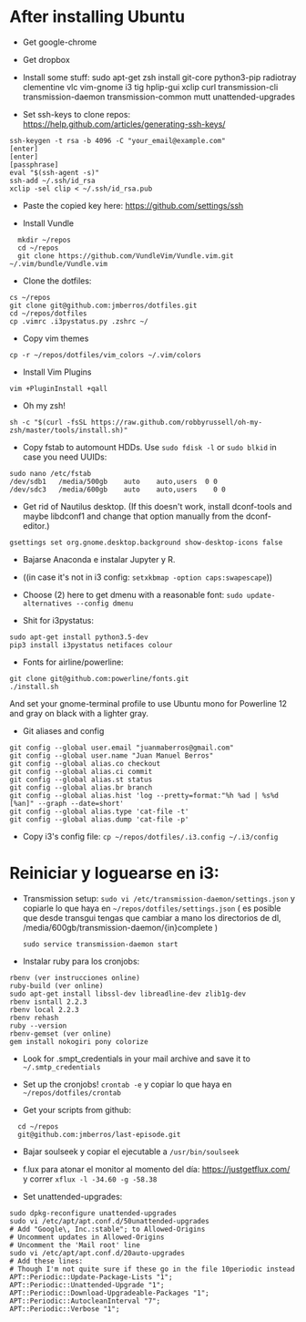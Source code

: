 # After installing Ubuntu

* Get google-chrome
* Get dropbox
* Install some stuff:
  sudo apt-get zsh install git-core python3-pip radiotray clementine vlc vim-gnome i3 tig hplip-gui xclip curl transmission-cli transmission-daemon transmission-common mutt unattended-upgrades

* Set ssh-keys to clone repos:
  https://help.github.com/articles/generating-ssh-keys/

```
ssh-keygen -t rsa -b 4096 -C "your_email@example.com"
[enter]
[enter]
[passphrase]
eval "$(ssh-agent -s)"
ssh-add ~/.ssh/id_rsa
xclip -sel clip < ~/.ssh/id_rsa.pub
```

* Paste the copied key here:
  https://github.com/settings/ssh

* Install Vundle

```
  mkdir ~/repos
  cd ~/repos
  git clone https://github.com/VundleVim/Vundle.vim.git ~/.vim/bundle/Vundle.vim
```

* Clone the dotfiles:

```
cs ~/repos
git clone git@github.com:jmberros/dotfiles.git
cd ~/repos/dotfiles
cp .vimrc .i3pystatus.py .zshrc ~/
```

* Copy vim themes

`cp -r ~/repos/dotfiles/vim_colors ~/.vim/colors`

* Install Vim Plugins

`vim +PluginInstall +qall`

* Oh my zsh!

`sh -c "$(curl -fsSL https://raw.github.com/robbyrussell/oh-my-zsh/master/tools/install.sh)"`

* Copy fstab to automount HDDs. Use `sudo fdisk -l` or `sudo blkid` in case you need UUIDs:

```
sudo nano /etc/fstab
/dev/sdb1   /media/500gb    auto    auto,users  0 0
/dev/sdc3   /media/600gb    auto    auto,users    0 0
```

* Get rid of Nautilus desktop. (If this doesn't work, install dconf-tools and maybe libdconf1 and change that option manually from the dconf-editor.)

`gsettings set org.gnome.desktop.background show-desktop-icons false`

* Bajarse Anaconda e instalar Jupyter y R.

* ((in case it's not in i3 config: `setxkbmap -option caps:swapescape`))

* Choose (2) here to get dmenu with a reasonable font: `sudo update-alternatives --config dmenu`

* Shit for i3pystatus:
```
sudo apt-get install python3.5-dev
pip3 install i3pystatus netifaces colour 
```

* Fonts for airline/powerline:
```
git clone git@github.com:powerline/fonts.git
./install.sh
```

And set your gnome-terminal profile to use Ubuntu mono for Powerline 12 and gray on black with a lighter gray.

* Git aliases and config
```
git config --global user.email "juanmaberros@gmail.com"
git config --global user.name "Juan Manuel Berros"
git config --global alias.co checkout
git config --global alias.ci commit
git config --global alias.st status
git config --global alias.br branch
git config --global alias.hist 'log --pretty=format:"%h %ad | %s%d [%an]" --graph --date=short'
git config --global alias.type 'cat-file -t'
git config --global alias.dump 'cat-file -p'
```

* Copy i3's config file: `cp ~/repos/dotfiles/.i3.config ~/.i3/config`

# Reiniciar y loguearse en i3:

* Transmission setup: `sudo vi /etc/transmission-daemon/settings.json`
  y copiarle lo que haya en `~/repos/dotfiles/settings.json`
  ( es posible que desde transgui tengas que cambiar a mano los directorios de dl, /media/600gb/transmission-daemon/{in}complete )

  `sudo service transmission-daemon start`

* Instalar ruby para los cronjobs:

```
rbenv (ver instrucciones online)
ruby-build (ver online)
sudo apt-get install libssl-dev libreadline-dev zlib1g-dev
rbenv isntall 2.2.3
rbenv local 2.2.3
rbenv rehash
ruby --version
rbenv-gemset (ver online)
gem install nokogiri pony colorize
```

* Look for .smpt_credentials in your mail archive and save it to
  `~/.smtp_credentials`

* Set up the cronjobs!
  `crontab -e` y copiar lo que haya en `~/repos/dotfiles/crontab`

* Get your scripts from github:

```
  cd ~/repos
  git@github.com:jmberros/last-episode.git
```

* Bajar soulseek y copiar el ejecutable a `/usr/bin/soulseek`

* f.lux para atonar el monitor al momento del día:
  https://justgetflux.com/ y correr
  `xflux -l -34.60 -g -58.38`

* Set unattended-upgrades:
```
sudo dpkg-reconfigure unattended-upgrades
sudo vi /etc/apt/apt.conf.d/50unattended-upgrades
# Add "Google\, Inc.:stable"; to Allowed-Origins
# Uncomment updates in Allowed-Origins
# Uncomment the 'Mail root' line
sudo vi /etc/apt/apt.conf.d/20auto-upgrades
# Add these lines:
# Though I'm not quite sure if these go in the file 10periodic instead
APT::Periodic::Update-Package-Lists "1";
APT::Periodic::Unattended-Upgrade "1";
APT::Periodic::Download-Upgradeable-Packages "1";
APT::Periodic::AutocleanInterval "7";
APT::Periodic::Verbose "1";
```

